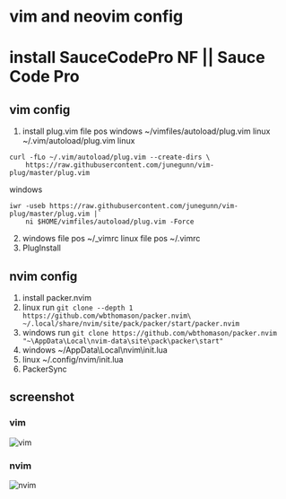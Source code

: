 # vim and neovim config
# install SauceCodePro NF || Sauce Code Pro
## vim config
1. install plug.vim
file pos windows ~/vimfiles/autoload/plug.vim  linux ~/.vim/autoload/plug.vim
linux
``` shell
curl -fLo ~/.vim/autoload/plug.vim --create-dirs \
    https://raw.githubusercontent.com/junegunn/vim-plug/master/plug.vim
```
windows
``` shell
iwr -useb https://raw.githubusercontent.com/junegunn/vim-plug/master/plug.vim |`
    ni $HOME/vimfiles/autoload/plug.vim -Force
```
2. windows file pos ~/_vimrc 
linux file pos ~/.vimrc
3. PlugInstall

## nvim config
1. install packer.nvim
2. linux     run `git clone --depth 1 https://github.com/wbthomason/packer.nvim\ ~/.local/share/nvim/site/pack/packer/start/packer.nvim`
3. windows   run `git clone https://github.com/wbthomason/packer.nvim "~\AppData\Local\nvim-data\site\pack\packer\start"`
4. windows   ~/AppData\Local\nvim\init.lua
5. linux     ~/.config/nvim/init.lua
6. PackerSync
## screenshot
### vim
![vim](https://github.com/Monody-x/vimconfig/blob/main/vim.png)
### nvim
![nvim](https://github.com/Monody-x/vimconfig/blob/main/nvim1.png)
